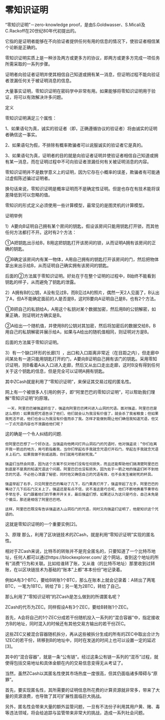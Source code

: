 # 零知识证明

“零知识证明”－zero-knowledge proof，是由S.Goldwasser、S.Micali及C.Rackoff在20世纪80年代初提出的。

它指的是证明者能够在不向验证者提供任何有用的信息的情况下，使验证者相信某个论断是正确的。

零知识证明实质上是一种涉及两方或更多方的协议，即两方或更多方完成一项任务所需采取的一系列步骤。

证明者向验证者证明并使其相信自己知道或拥有某一消息，但证明过程不能向验证者泄漏任何关于被证明消息的信息。

大量事实证明，零知识证明在密码学中非常有用。如果能够将零知识证明用于验证，将可以有效解决许多问题。

定义

零知识证明满足三个属性：

1、如果语句为真，诚实的验证者（即，正确遵循协议的验证者）将由诚实的证明者确信这一事实。

2、如果语句为假，不排除有概率欺骗者可以说服诚实的验证者它是真的。

3、如果语句为真，证明者的目的就是向验证者证明并使验证者相信自己知道或拥有某一消息，而在证明过程中不可向验证者泄漏任何有关被证明消息的内容。

零知识证明并不是数学意义上的证明，因为它存在小概率的误差，欺骗者有可能通过虚假陈述骗过证明者。

换句话来说，零知识证明是概率证明而不是确定性证明。但是也存在有技术能将误差降低到可以忽略的值。

零知识的形式定义必须使用一些计算模型，最常见的是图灵机的计算模型。

证明举例

1）A要向B证明自己拥有某个房间的钥匙，假设该房间只能用钥匙打开锁，而其他任何方法都打不开。这时有2个方法：

①A把钥匙出示给B，B用这把钥匙打开该房间的锁，从而证明A拥有该房间的正确的钥匙。

②B确定该房间内有某一物体，A用自己拥有的钥匙打开该房间的门，然后把物体拿出来出示给B，从而证明自己确实拥有该房间的钥匙。

后面的②方法属于零知识证明。好处在于在整个证明的过程中，B始终不能看到钥匙的样子，从而避免了钥匙的泄露。

2）A拥有B的公钥，A没有见过B，而B见过A的照片，偶然一天2人见面了，B认出了A，但A不能确定面前的人是否是B，这时B要向A证明自己是B，也有2个方法。

①B把自己的私钥给A，A用这个私钥对某个数据加密，然后用B的公钥解密，如果正确，则证明对方确实是B。

②A给出一个随机值，并使用B的公钥对其加密，然后将加密后的数据交给B，B用自己的私钥解密并展示给A，如果与A给出的随机值相同，则证明对方是B。

后面的方法属于零知识证明。

3）有一个缺口环形的长廊[1]  ，出口和入口距离非常近（在目距之内），但走廊中间某处有一道只能用钥匙打开的门，A要向B证明自己拥有该门的钥匙。采用零知识证明，则B看着A从入口进入走廊，然后又从出口走出走廊，这时B没有得到任何关于这个钥匙的信息，但是完全可以证明A拥有钥匙。

其中ZCash就是利用了“零知识证明”，来保证其交易过程的匿名性。

网上有一个被很多人引用的例子，即“阿里巴巴的零知识证明”，可以帮助我们理解“零知识证明”的原理。

     一天，阿里巴巴被强盗抓住了，强盗向阿里巴巴拷问进入山洞的咒语。面对强盗，阿里巴巴是这么想的：如果我把咒语告诉了他们，他们就会认为我没有价值了，就会杀了我省粮食；但如果我死活不说，他们也会认为我没有价值而杀了我。怎样才能做到既让他们确信我知道咒语，但又一丁点咒语内容也不泄露给他们呢？

这的确是一个令人纠结的问题.

    但阿里巴巴想了一个好办法，当强盗向他拷问打开山洞石门的咒语时，他对强盗说：“你们在离开我一箭远的地方，用弓箭指着我，当你们举起右手我就念咒语打开石门，举起左手我就念咒语关上石门，如果我做不到或逃跑，你们就用弓箭射死我。”

    强盗们当然会同意，因为这个方案不仅对他们没有任何损失，而且还能帮助他们搞清楚阿里巴巴到底是不是真的知道咒语这个问题。阿里巴巴也没有损失，因为处于一箭之地的强盗们听不到他念的咒语，不必担心泄露了秘密，同时他又确信自己的咒语有效，也不会发生被射死的杯具。

    强盗举起了右手，只见阿里巴巴的嘴动了几下，石门果真打开了，强盗举起了左手，阿里巴巴的嘴动了几下后石门又关上了。强盗还是有点不信，说不准这是巧合呢，他们不断地换着节奏举右手举左手，石门跟着他们的节奏开开关关，最后强盗们想，如果还认为这只是巧合，自己未免是个傻瓜，那还是相信了阿里巴巴吧。

    这样，阿里巴巴既没有告诉强盗进入山洞石门的咒语，同时又向强盗们证明了，他是知识这个咒语的。

这就是零知识证明的一个重要实例[2]。

3、原理
那么，利用了区块链技术的ZCash，就是利用“零知识证明”实现的匿名性。

相对于ZCash来说，比特币的转账并不是完全匿名的，只要知道了一个比特币地址，任何人都可以通过https://blockexplorer.com/ 这个网站，查到这个地址的所有“消费”行为和关联。比如给谁转了账，又从谁（的比特币地址）那里收到过转账，在以区块链技术为基础的“账本”上都“本本份份”地记录着。

例如A有3个BTC，要给B转账1个BTC，那么在账本上就会记录着：A转出了两笔BTC，一笔为1BTC，转给了B；另一笔为2BTC，转给了自己。

那么利用了“零知识证明”的ZCash是怎么做到的所谓匿名呢？

ZCash的代币为ZEC。同样假设A有3个ZEC，要给B转账1个ZEC。

首先，A会将自己的1个ZEC分成若干份随机投入一系列的“混合容器”中，指定接收方B的地址，同时混入的时候还有其他交易方输出的若干份ZEC。

这些ZEC又被混合容器随机拆分，再从这些被拆分生成的所有的ZEC中取出合计为1ZEC的若干份，转移到B的地址中，同时在发送的时间上也可以设置一定的延迟[3]。

  其中的“混合容器”，就是一条“公有链”。经过这条公有链一系列的“混币”过程，就使得包括交易地址和具体金额在内的交易信息变得无从考证了。

当然，虽然ZCash以其匿名性使其市场热度一度很高，但其仍面临诸多障碍与“原罪”。

首先，要实现匿名性，其所需要的证明信息所花费的计算资源就非常多，带来了大量的资源浪费，也导致了其可扩展性面临巨大挑战。

另外，匿名性会带来大量的额外监管问题，一旦有不法份子利用其用户黄、赌、毒等违法领域，将会给追踪与监管带来非常大的挑战，造成一系列社会问题。
